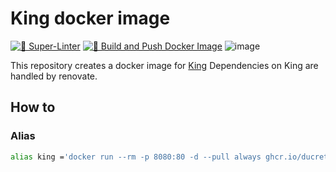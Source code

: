# King docker image

[![💫 Super-Linter](https://github.com/DucretJe/king/actions/workflows/linter.yaml/badge.svg?branch=main)](https://github.com/DucretJe/king/actions/workflows/linter.yaml)
[![🚀 Build and Push Docker Image](https://github.com/DucretJe/king/actions/workflows/build.yaml/badge.svg?branch=main)](https://github.com/DucretJe/king/actions/workflows/build.yaml)
![image](https://github.com/DucretJe/king/assets/5384298/3ceb5dd3-2e94-447b-a16c-8a77667fd798)

This repository creates a docker image for [King](https://github.com/ligreman/king)
Dependencies on King are handled by renovate.

## How to

### Alias

```sh
alias king ='docker run --rm -p 8080:80 -d --pull always ghcr.io/ducretje/king:latest'
```

